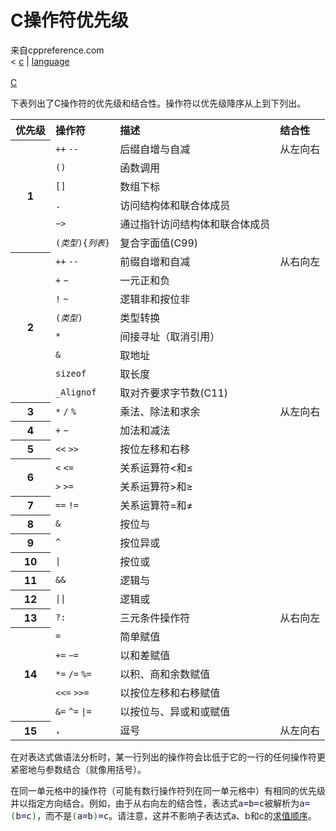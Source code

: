 <!DOCTYPE html>
<html lang="zh-CN" dir="ltr" class="client-nojs">
<head>
<title>C操作符优先级 </title>
<meta charset="UTF-8" />
<style type="text/css">/*<![CDATA[*/
.source-c {line-height: normal;}
.source-c li, .source-c pre {
	line-height: normal; border: 0px none white;
}
.c.source-c .de1, .c.source-c .de2 {font: normal normal 1em/1.2em monospace; margin:0; padding:0; background:none; vertical-align:top;}
.c.source-c  {font-family:monospace;}
.c.source-c .imp {font-weight: bold; color: red;}
.c.source-c li, .c.source-c .li1 {font-weight: normal; vertical-align:top;}
.c.source-c .ln {width:1px;text-align:right;margin:0;padding:0 2px;vertical-align:top;}
.c.source-c .li2 {font-weight: bold; vertical-align:top;}
.c.source-c .kw1 {color: #0000dd;}
.c.source-c .kw2 {color: #0000ff;}
.c.source-c .kw3 {color: #0000dd;}
.c.source-c .kw4 {color: #0000ff;}
.c.source-c .co1 {color: #909090;}
.c.source-c .co2 {color: #339900;}
.c.source-c .coMULTI {color: #ff0000; font-style: italic;}
.c.source-c .es0 {color: #008000; font-weight: bold;}
.c.source-c .es1 {color: #008000; font-weight: bold;}
.c.source-c .es2 {color: #008000; font-weight: bold;}
.c.source-c .es3 {color: #008000; font-weight: bold;}
.c.source-c .es4 {color: #008000; font-weight: bold;}
.c.source-c .es5 {color: #008000; font-weight: bold;}
.c.source-c .br0 {color: #008000;}
.c.source-c .sy0 {color: #008000;}
.c.source-c .sy1 {color: #000080;}
.c.source-c .sy2 {color: #000040;}
.c.source-c .sy3 {color: #000040;}
.c.source-c .sy4 {color: #008080;}
.c.source-c .st0 {color: #008000;}
.c.source-c .nu0 {color: #000080;}
.c.source-c .nu6 {color:#000080;}
.c.source-c .nu8 {color:#000080;}
.c.source-c .nu12 {color:#000080;}
.c.source-c .nu16 {color:#000080;}
.c.source-c .nu17 {color:#000080;}
.c.source-c .nu18 {color:#000080;}
.c.source-c .nu19 {color:#000080;}
.c.source-c .ln-xtra, .c.source-c li.ln-xtra, .c.source-c div.ln-xtra {background-color: #ffc;}
.c.source-c span.xtra { display:block; }

/*]]>*/
</style><!--[if lt IE 7]><style type="text/css">body{behavior:url("/mwiki/skins/cppreference2/csshover.min.htc")}</style><![endif]--></head>
<body class="mediawiki ltr sitedir-ltr ns-0 ns-subject page-c_language_operator_precedence skin-cppreference2 action-view cpp-navbar">
        <!-- header -->
        <div id="cpp-content-base">
            <div id="content">
                <a id="top"></a>
                <div id="mw-js-message" style="display:none;" lang="zh-CN" dir="ltr"></div>
                                <!-- firstHeading -->
                <h1 id="firstHeading" class="firstHeading">C操作符优先级</h1>
                <!-- /firstHeading -->
                <!-- bodyContent -->
                <div id="bodyContent">
                                        <!-- tagline -->
                    <div id="siteSub">来自cppreference.com</div>
                    <!-- /tagline -->
                                        <!-- subtitle -->
                    <div id="contentSub" lang="zh-CN" dir="ltr"><span class="subpages">&lt; <a href="/w/c" title="c">c</a>&lrm; | <a href="/w/c/language" title="c/language">language</a></span></div>
                    <!-- /subtitle -->
                                                            <!-- bodycontent -->
                    <div id="mw-content-text" lang="zh-CN" dir="ltr" class="mw-content-ltr"><div class="t-navbar" style=""><div class="t-navbar-sep">&#160;</div><div class="t-navbar-head"><a href="/w/c" title="c"> C</a><div class="t-navbar-menu"><div><div>



<p>下表列出了C操作符的优先级和结合性。操作符以优先级降序从上到下列出。
</p>
<table class="wikitable">

<tr>
<th style="text-align: left"> 优先级
</th>
<th style="text-align: left"> 操作符
</th>
<th style="text-align: left"> 描述
</th>
<th style="text-align: left"> 结合性
</th></tr>
<tr>
<th rowspan="6"> 1
</th>
<td style="border-bottom-style: none"> <code>++</code> <code>--</code>
</td>
<td style="border-bottom-style: none"> 后缀自增与自减
</td>
<td style="vertical-align: top" rowspan="6"> 从左向右
</td></tr>
<tr>
<td style="border-bottom-style: none; border-top-style: none"> <code>()</code>
</td>
<td style="border-bottom-style: none; border-top-style: none"> 函数调用
</td></tr>
<tr>
<td style="border-bottom-style: none; border-top-style: none"> <code>[]</code>
</td>
<td style="border-bottom-style: none; border-top-style: none"> 数组下标
</td></tr>
<tr>
<td style="border-bottom-style: none; border-top-style: none"> <code>.</code>
</td>
<td style="border-bottom-style: none; border-top-style: none"> 访问结构体和联合体成员
</td></tr>
<tr>
<td style="border-bottom-style: none; border-top-style: none"> <code>−&gt;</code>
</td>
<td style="border-bottom-style: none; border-top-style: none"> 通过指针访问结构体和联合体成员
</td></tr>
<tr>
<td style="border-bottom-style: none; border-top-style: none"> <code>(<i>类型</i>){<i>列表</i>}</code>
</td>
<td style="border-bottom-style: none; border-top-style: none"> 复合字面值<span class="t-mark">(C99)</span>
</td></tr>
<tr>
<th rowspan="8"> 2
</th>
<td style="border-bottom-style: none"> <code>++</code> <code>--</code>
</td>
<td style="border-bottom-style: none"> 前缀自增和自减
</td>
<td style="vertical-align: top" rowspan="8"> 从右向左
</td></tr>
<tr>
<td style="border-bottom-style: none; border-top-style: none"> <code>+</code> <code>−</code>
</td>
<td style="border-bottom-style: none; border-top-style: none"> 一元正和负
</td></tr>
<tr>
<td style="border-bottom-style: none; border-top-style: none"> <code>!</code> <code>~</code>
</td>
<td style="border-bottom-style: none; border-top-style: none"> 逻辑非和按位非
</td></tr>
<tr>
<td style="border-bottom-style: none; border-top-style: none"> <code>(<i>类型</i>)</code>
</td>
<td style="border-bottom-style: none; border-top-style: none"> 类型转换
</td></tr>
<tr>
<td style="border-bottom-style: none; border-top-style: none"> <code>*</code>
</td>
<td style="border-bottom-style: none; border-top-style: none"> 间接寻址（取消引用）
</td></tr>
<tr>
<td style="border-bottom-style: none; border-top-style: none"> <code>&amp;</code>
</td>
<td style="border-bottom-style: none; border-top-style: none"> 取地址
</td></tr>
<tr>
<td style="border-bottom-style: none; border-top-style: none"> <code>sizeof</code>
</td>
<td style="border-bottom-style: none; border-top-style: none"> 取长度
</td></tr>
<tr>
<td style="border-bottom-style: none; border-top-style: none"> <code>_Alignof</code>
</td>
<td style="border-bottom-style: none; border-top-style: none"> 取对齐要求字节数<span class="t-mark">(C11)</span>
</td></tr>
<tr>
<th> 3
</th>
<td> <code>*</code> <code>/</code> <code>%</code>
</td>
<td> 乘法、除法和求余
</td>
<td style="vertical-align: top" rowspan="11"> 从左向右
</td></tr>
<tr>
<th> 4
</th>
<td> <code>+</code> <code>−</code>
</td>
<td> 加法和减法
</td></tr>
<tr>
<th> 5
</th>
<td> <code>&lt;&lt;</code> <code>&gt;&gt;</code>
</td>
<td> 按位左移和右移
</td></tr>
<tr>
<th rowspan="2"> 6
</th>
<td style="border-bottom-style: none"> <code>&lt;</code> <code>&lt;=</code>
</td>
<td style="border-bottom-style: none"> 关系运算符&lt;和≤
</td></tr>
<tr>
<td style="border-top-style: none"> <code>&gt;</code> <code>&gt;=</code>
</td>
<td style="border-top-style: none"> 关系运算符&gt;和≥
</td></tr>
<tr>
<th> 7
</th>
<td> <code>==</code> <code>!=</code>
</td>
<td> 关系运算符=和≠
</td></tr>
<tr>
<th> 8
</th>
<td> <code>&amp;</code>
</td>
<td> 按位与
</td></tr>
<tr>
<th> 9
</th>
<td> <code>^</code>
</td>
<td> 按位异或
</td></tr>
<tr>
<th> 10
</th>
<td> <code>|</code>
</td>
<td> 按位或
</td></tr>
<tr>
<th> 11
</th>
<td> <code>&amp;&amp;</code>
</td>
<td> 逻辑与
</td></tr>
<tr>
<th> 12
</th>
<td> <code>||</code>
</td>
<td> 逻辑或
</td></tr>
<tr>
<th> 13
</th>
<td> <code>?:</code>
</td>
<td> 三元条件操作符
</td>
<td style="vertical-align: top" rowspan="6"> 从右向左
</td></tr>
<tr>
<th rowspan="5"> 14
</th>
<td style="border-bottom-style: none"> <code>=</code>
</td>
<td style="border-bottom-style: none"> 简单赋值
</td></tr>
<tr>
<td style="border-bottom-style: none; border-top-style: none"> <code>+=</code> <code>−=</code>
</td>
<td style="border-bottom-style: none; border-top-style: none"> 以和差赋值
</td></tr>
<tr>
<td style="border-bottom-style: none; border-top-style: none"> <code>*=</code> <code>/=</code> <code>%=</code>
</td>
<td style="border-bottom-style: none; border-top-style: none"> 以积、商和余数赋值
</td></tr>
<tr>
<td style="border-bottom-style: none; border-top-style: none"> <code>&lt;&lt;=</code> <code>&gt;&gt;=</code>
</td>
<td style="border-bottom-style: none; border-top-style: none"> 以按位左移和右移赋值
</td></tr>
<tr>
<td style="border-top-style: none"> <code>&amp;=</code> <code>^=</code> <code>|=</code>
</td>
<td style="border-top-style: none"> 以按位与、异或和或赋值
</td></tr>
<tr>
<th> 15
</th>
<td> <code>,</code>
</td>
<td> 逗号
</td>
<td> 从左向右
</td></tr></table>
<p>在对表达式做语法分析时，某一行列出的操作符会比低于它的一行的任何操作符更紧密地与参数结合（就像用括号）。
</p><p>在同一单元格中的操作符（可能有数行操作符列在同一单元格中）有相同的优先级并以指定方向结合。例如，由于从右向左的结合性，表达式<span class="t-c"><span class="mw-geshi c source-c">a<span class="sy1">=</span>b<span class="sy1">=</span>c</span></span>被解析为<span class="t-c"><span class="mw-geshi c source-c">a<span class="sy1">=</span><span class="br0">&#40;</span>b<span class="sy1">=</span>c<span class="br0">&#41;</span></span></span>，而不是<span class="t-c"><span class="mw-geshi c source-c"><span class="br0">&#40;</span>a<span class="sy1">=</span>b<span class="br0">&#41;</span><span class="sy1">=</span>c</span></span>。请注意，这并不影响子表达式a、b和c的<a href="/w/c/language/eval_order" title="c/language/eval order">求值顺序</a>。
</p><p><br />
</p>
</div> 
	</body>
</html>
